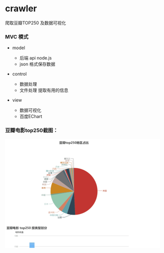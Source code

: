 # crawler

爬取豆瓣TOP250 及数据可视化

### MVC 模式
- model
    - 后端 api node.js 
    - json 格式保存数据 
    
- control  
    - 数据处理 
    - 文件处理 提取有用的信息
    
- view    
    - 数据可视化
    - 百度EChart
 
### 豆瓣电影top250截图：

![movie](movie.gif)
 